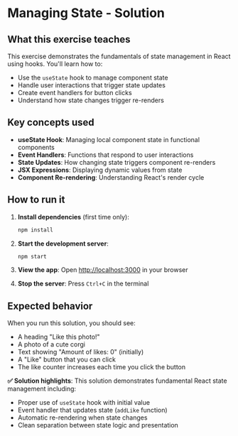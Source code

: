 # Managing State - Solution

## What this exercise teaches

This exercise demonstrates the fundamentals of state management in React using hooks. You'll learn how to:

- Use the `useState` hook to manage component state
- Handle user interactions that trigger state updates
- Create event handlers for button clicks
- Understand how state changes trigger re-renders

## Key concepts used

- **useState Hook**: Managing local component state in functional components
- **Event Handlers**: Functions that respond to user interactions
- **State Updates**: How changing state triggers component re-renders
- **JSX Expressions**: Displaying dynamic values from state
- **Component Re-rendering**: Understanding React's render cycle

## How to run it

1. **Install dependencies** (first time only):
   ```bash
   npm install
   ```

2. **Start the development server**:
   ```bash
   npm start
   ```

3. **View the app**: 
   Open [http://localhost:3000](http://localhost:3000) in your browser

4. **Stop the server**: Press `Ctrl+C` in the terminal

## Expected behavior

When you run this solution, you should see:

- A heading "Like this photo!"
- A photo of a cute corgi
- Text showing "Amount of likes: 0" (initially)
- A "Like" button that you can click
- The like counter increases each time you click the button

**✅ Solution highlights**: This solution demonstrates fundamental React state management including:
- Proper use of `useState` hook with initial value
- Event handler that updates state (`addLike` function)
- Automatic re-rendering when state changes
- Clean separation between state logic and presentation

